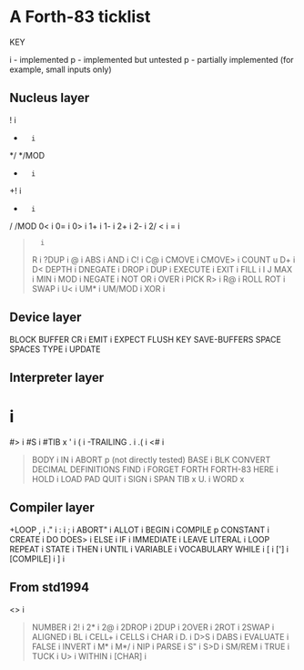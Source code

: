 # A Forth-83 ticklist

KEY

i - implemented
p - implemented but untested
p - partially implemented (for example, small inputs only)


## Nucleus layer 


!       i
*       i
*/
*/MOD
+       i
+!      i
-       i
/
/MOD
0<      i
0=      i
0>      i
1+      i
1-      i
2+      i
2-      i
2/
<       i
=       i
>       i
>R      i
?DUP    i
@       i
ABS     i
AND     i
C!      i
C@      i
CMOVE   i
CMOVE>  i
COUNT   u
D+      i
D<
DEPTH   i
DNEGATE i
DROP    i
DUP     i
EXECUTE i
EXIT    i
FILL    i
I
J
MAX     i
MIN     i
MOD     i
NEGATE  i
NOT
OR      i
OVER    i
PICK
R>      i
R@      i
ROLL
ROT     i
SWAP    i
U<      i
UM*     i
UM/MOD  i
XOR     i


## Device layer 


BLOCK
BUFFER
CR      i
EMIT    i
EXPECT
FLUSH
KEY
SAVE-BUFFERS
SPACE
SPACES
TYPE    i
UPDATE


## Interpreter layer 


#       i
#>      i
#S      i
#TIB    x
'       i
(       i
-TRAILING
.       i
.(      i
<#      i
>BODY   i
>IN     i
ABORT   p (not directly tested)
BASE    i
BLK
CONVERT
DECIMAL
DEFINITIONS
FIND    i
FORGET
FORTH
FORTH-83
HERE    i
HOLD    i
LOAD
PAD
QUIT    i
SIGN    i
SPAN
TIB     x
U.      i
WORD    x


## Compiler layer 


+LOOP
,       i
."      i
:       i
;       i
ABORT"  i
ALLOT   i
BEGIN   i
COMPILE p
CONSTANT        i
CREATE  i
DO
DOES>   i
ELSE    i
IF      i
IMMEDIATE       i
LEAVE
LITERAL i
LOOP
REPEAT  i
STATE   i
THEN    i
UNTIL   i
VARIABLE        i
VOCABULARY
WHILE   i
[       i
[']     i
[COMPILE]       i
]       i

## From std1994

<>      i
>NUMBER i
2!      i
2*      i
2@      i
2DROP   i
2DUP    i
2OVER   i
2ROT    i
2SWAP   i
ALIGNED i
BL      i
CELL+   i
CELLS   i
CHAR    i
D.      i
D>S     i
DABS    i
EVALUATE        i
FALSE   i
INVERT  i
M*      i
M*/     i
NIP     i
PARSE   i
S"      i
S>D     i
SM/REM  i
TRUE    i
TUCK    i
U>      i
WITHIN  i
[CHAR]  i
